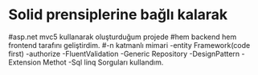 # Solid prensiplerine bağlı kalarak 
#asp.net mvc5 kullanarak oluşturduğum projede 
#hem backend hem frontend tarafını geliştirdim. 
#-n katmanlı mimari
-entity Framework(code first) 
-authorize 
-FluentValidation 
-Generic Repository 
-DesignPattern 
-Extension Methot 
-Sql linq Sorguları kullandım. 
